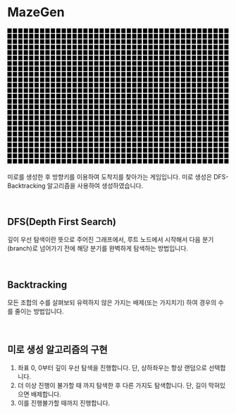 # MazeGen

![maze](https://github.com/solo5star/MazeGen/blob/main/maze_small.gif?raw=true)

미로를 생성한 후 방향키를 이용하여 도착지를 찾아가는 게임입니다.
미로 생성은 DFS-Backtracking 알고리즘을 사용하여 생성하였습니다.

<br>

## DFS(Depth First Search)
  깊이 우선 탐색이란 뜻으로 주어진 그래프에서,
  루트 노드에서 시작해서 다음 분기(branch)로 넘어가기 전에
  해당 분기를 완벽하게 탐색하는 방법입니다.

<br>

## Backtracking
  모든 조합의 수를 살펴보되 유력하지 않은 가지는 배제(또는 가지치기)
  하여 경우의 수를 줄이는 방법입니다.

<br>

## 미로 생성 알고리즘의 구현
  1. 좌표 0, 0부터 깊이 우선 탐색을 진행합니다.
     단, 상하좌우는 항상 랜덤으로 선택합니다.
  2. 더 이상 진행이 불가할 때 까지 탐색한 후 다른 가지도 탐색합니다.
     단, 길이 막혀있으면 배제합니다.
  3. 이를 진행불가할 때까지 진행합니다.
